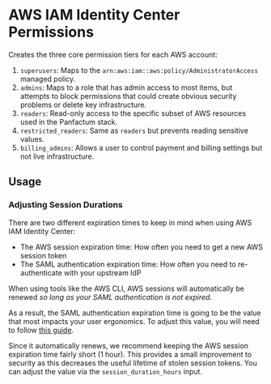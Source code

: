 # AWS IAM Identity Center Permissions

Creates the three core permission tiers for each AWS account:

   1. `superusers`: Maps to the `arn:aws:iam::aws:policy/AdministratorAccess` managed policy.
   2. `admins`: Maps to a role that has admin access to most items, 
   but attempts to block permissions that could create obvious security problems or delete key infrastructure.
   3. `readers`: Read-only access to the specific subset of AWS resources used in the Panfactum stack.
   4. `restricted_readers`: Same as `readers` but prevents reading sensitive values.
   5. `billing_admins`: Allows a user to control payment and billing settings but not live infrastructure.

## Usage

### Adjusting Session Durations

There are two different expiration times to keep in mind when using AWS IAM Identity Center:

- The AWS session expiration time: How often you need to get a new AWS session token
- The SAML authentication expiration time: How often you need to re-authenticate with your upstream IdP

When using tools like the AWS CLI, AWS sessions will automatically be renewed *so long as your SAML
authentication is not expired*.

As a result, the SAML authentication expiration time is going to be the value that most impacts your
user ergonomics. To adjust this value, you will need to follow [this guide](https://docs.aws.amazon.com/singlesignon/latest/userguide/configure-user-session.html#user-session-duration-how-to-configure).

Since it automatically renews, we recommend keeping the AWS session expiration time fairly short (1 hour). This
provides a small improvement to security as this decreases the useful lifetime of stolen session tokens. You
can adjust the value via the `session_duration_hours` input.